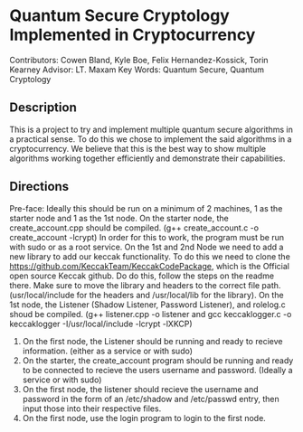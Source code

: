 # Quantum Secure Cryptology Implemented in Cryptocurrency

Contributors: Cowen Bland, Kyle Boe, Felix Hernandez-Kossick, Torin Kearney
Advisor: LT. Maxam
Key Words: Quantum Secure, Quantum Cryptology

## Description
This is a project to try and implement multiple quantum secure algorithms in a practical sense. To do this we chose to implement the said
algorithms in a cryptocurrency. We believe that this is the best way to show multiple algorithms working together efficiently and demonstrate
their capabilities.

## Directions
Pre-face: Ideally this should be run on a minimum of 2 machines, 1 as the starter node and 1 as the 1st node.
On the starter node, the create_account.cpp should be compiled. (g++ create_account.c -o create_account -lcrypt) In order for this to work, the program must be run with sudo or as a root service.
On the 1st and 2nd Node we need to add a new library to add our keccak functionality. To do this we need to clone the https://github.com/KeccakTeam/KeccakCodePackage, which is the Official open source Keccak github. Do do this, follow the steps on the readme there. Make sure to move the library and headers to the correct file path. (usr/local/include for the headers and /usr/local/lib for the library).
On the 1st node, the Listener (Shadow Listener, Password Listener), and rolelog.c shoud be compiled. (g++ listener.cpp -o listener and gcc keccaklogger.c -o keccaklogger -I/usr/local/include -lcrypt -lXKCP)

1. On the first node, the Listener should be running and ready to recieve information. (either as a service or with sudo)
2. On the starter, the create_account program should be running and ready to be connected to recieve the users username and password. (Ideally a service or with sudo)
3. On the first node, the listener should recieve the username and password in the form of an /etc/shadow and /etc/passwd entry, then input those into their respective files.
4. On the first node, use the login program to login to the first node.
